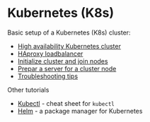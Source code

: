 # Kubernetes (K8s)

Basic setup of a Kubernetes (K8s) cluster:

* [High availability Kubernetes cluster](ha-kubernetes-cluster.md)
* [HAproxy loadbalancer](HAproxy_loadbalancer.md)
* [Initialize cluster and join nodes](initialize_join_nodes.md)
* [Prepar a server for a cluster node](prepare_server_for_cluster_node.md)
* [Troubleshooting tips](troubleshooting.md)

Other tutorials

* [Kubectl](kubectl) - cheat sheet for `kubectl`
* [Helm](helm) - a package manager for Kubernetes